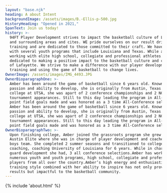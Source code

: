 ```yaml
---
layout: "base.njk"
heading: A about Intent
backgroundImage: /assets/images/B.-Ellis-p-500.jpg
HistoryHeading: "Opened in 2021,"
SpanText: Join us today!
history: >-
  94FT Player Development strives to impact the basketball culture of Lafayette
  and surrounding areas and cites. WE pride ourselves on our result driven
  training and are dedicated to those committed to their craft. We have worked
  with several youth programs that include Louisiana and Texas. While also
  working with elite high school, collegiate and professional athletes. 94FT is
  dedicated to making a positive impact to the basketball culture and community
  of Lafayette. We strive to make a difference with our player development
  training and using the game of basketball to change lives.
OwnerImage: /assets/images/IMG_4493.JPG
OwnerBioparagraphOne: >-
  Amber has been around the game of basketball since 6 years old. Known for her
  passion and ability to develop, she is originally from Austin, Texas. In
  college at UTSA, she was apart of 2 conference championships and 2 NCAA
  tournament appearances. Still to this day leading the program in All-Time 3
  point field goals made and was honored as a 3 time All-Conference selection.
  Amber has been around the game of basketball since 6 years old. Known for her
  passion and ability to develop, she is originally from Austin, Texas. In
  college at UTSA, she was apart of 2 conference championships and 2 NCAA
  tournament appearances. Still to this day leading the program in All-Time 3
  point field goals made and was honored as a 3 time All-Conference selection.
OwnerBioparagraphTwo: >-
  Upon finishing college, Amber joined the grassroots program she grew up in
  Austin Elite where she was in charge of player development and coached the 17u
  boys team. She completed 2 summer seasons and transitioned to college
  coaching, coaching University of Louisiana for 6 years. While in charge of the
  guard development she had, 3 all conference selections.Amber has worked with
  numerous youth and youth programs, high school, collegiate and professional
  players from all over the country.Amber’s high energy and enthusiastic
  training style combined with her ability to inspire has not only proven
  results but impactful to the basketball community.
---
```


{% include 'about.html' %}
